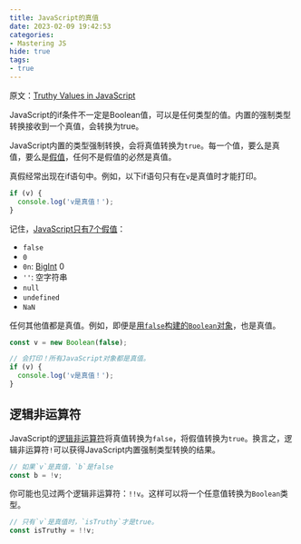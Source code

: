 ```yaml
---
title: JavaScript的真值
date: 2023-02-09 19:42:53
categories:
- Mastering JS
hide: true
tags:
- true
---
```


原文：[Truthy Values in JavaScript](https://masteringjs.io/tutorials/fundamentals/truthy)

JavaScript的if条件不一定是Boolean值，可以是任何类型的值。内置的强制类型转换接收到一个真值，会转换为true。

<!-- more -->

JavaScript内置的类型强制转换，会将真值转换为`true`。每一个值，要么是真值，要么是[假值](https://masteringjs.io/tutorials/fundamentals/falsy)，任何不是假值的必然是真值。

真假经常出现在if语句中。例如，以下if语句只有在`v`是真值时才能打印。

```javascript
if (v) {
  console.log('v是真值！');
}
```

记住，[JavaScript只有7个假值](https://masteringjs.io/tutorials/fundamentals/falsy)：

* `false`
* `0`
* `0n`: [BigInt](http://thecodebarbarian.com/an-overview-of-bigint-in-node-js.html) 0
* `''`: 空字符串
* `null`
* `undefined`
* `NaN`

任何其他值都是真值。例如，即便是[用`false`构建的`Boolean`对象](https://developer.mozilla.org/en-US/docs/Web/JavaScript/Reference/Global_Objects/Boolean)，也是真值。

```javascript
const v = new Boolean(false);

// 会打印！所有JavaScript对象都是真值。
if (v) {
  console.log('v是真值！');
}
```

## 逻辑非运算符

JavaScript的[逻辑非运算符](https://masteringjs.io/tutorials/fundamentals/logical-operators#logical-not)将真值转换为`false`，将假值转换为`true`。换言之，逻辑非运算符`!`可以获得JavaScript内置强制类型转换的结果。

```javascript
// 如果`v`是真值，`b`是false
const b = !v;
```

你可能也见过两个逻辑非运算符：`!!v`。这样可以将一个任意值转换为`Boolean`类型。

```javascript
// 只有`v`是真值时，`isTruthy`才是true。
const isTruthy = !!v;
```
